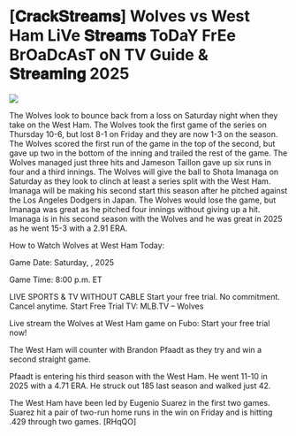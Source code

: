 #  [𝐂𝐫𝐚𝐜𝐤𝐒𝐭𝐫𝐞𝐚𝐦𝐬] Wolves vs West Ham LiVe 𝐒𝐭𝐫𝐞𝐚𝐦𝐬 ToDaY FrEe BrOaDcAsT oN TV Guide & 𝐒𝐭𝐫𝐞𝐚𝐦𝐢𝐧𝐠  2025  
  
  
[![](https://i.imgur.com/qSNzIqt.png)](https://movie.rssnews.media/eyIvyyQW.php)  
  
The Wolves look to bounce back from a loss on Saturday night when they take on the West Ham. The Wolves took the first game of the series on Thursday 10-6, but lost 8-1 on Friday and they are now 1-3 on the season. The Wolves scored the first run of the game in the top of the second, but gave up two in the bottom of the inning and trailed the rest of the game. The Wolves managed just three hits and Jameson Taillon gave up six runs in four and a third innings. The Wolves will give the ball to Shota Imanaga on Saturday as they look to clinch at least a series split with the West Ham. Imanaga will be making his second start this season after he pitched against the Los Angeles Dodgers in Japan. The Wolves would lose the game, but Imanaga was great as he pitched four innings without giving up a hit. Imanaga is in his second season with the Wolves and he was great in 2025 as he went 15-3 with a 2.91 ERA.

How to Watch Wolves at West Ham Today:

Game Date: Saturday, , 2025

Game Time: 8:00 p.m. ET

LIVE SPORTS & TV WITHOUT CABLE
Start your free trial. No commitment. Cancel anytime.
Start Free Trial
TV: MLB.TV – Wolves

Live stream the Wolves at West Ham game on Fubo: Start your free trial now!

The West Ham will counter with Brandon Pfaadt as they try and win a second straight game.

Pfaadt is entering his third season with the West Ham. He went 11-10 in 2025 with a 4.71 ERA. He struck out 185 last season and walked just 42.

The West Ham have been led by Eugenio Suarez in the first two games. Suarez hit a pair of two-run home runs in the win on Friday and is hitting .429 through two games. [RHqQO]